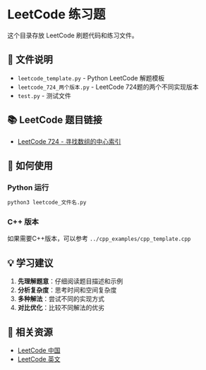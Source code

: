 # LeetCode 练习题

这个目录存放 LeetCode 刷题代码和练习文件。

## 📁 文件说明

- `leetcode_template.py` - Python LeetCode 解题模板
- `leetcode_724_两个版本.py` - LeetCode 724题的两个不同实现版本
- `test.py` - 测试文件

## 📚 LeetCode 题目链接

- [LeetCode 724 - 寻找数组的中心索引](https://leetcode.cn/problems/find-pivot-index/)

## 🎯 如何使用

### Python 运行
```bash
python3 leetcode_文件名.py
```

### C++ 版本
如果需要C++版本，可以参考 `../cpp_examples/cpp_template.cpp`

## 💡 学习建议

1. **先理解题意**：仔细阅读题目描述和示例
2. **分析复杂度**：思考时间和空间复杂度
3. **多种解法**：尝试不同的实现方式
4. **对比优化**：比较不同解法的优劣

## 🔗 相关资源

- [LeetCode 中国](https://leetcode.cn/)
- [LeetCode 英文](https://leetcode.com/)

